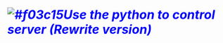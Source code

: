 <style>H1{color:Blue;}</style>

# _*![#f03c15](https://via.placeholder.com/15/f03c15/000000?text=+)Use the python to control server (Rewrite version)*_
